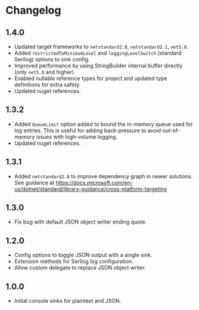 # Changelog

## 1.4.0
- Updated target frameworks to `netstandard2.0`, `netstandard2.1`, `net5.0`.
- Added `restrictedToMinimumLevel` and `loggingLevelSwitch` (standard Serilog) options to sink config.
- Improved performance by using StringBuilder internal buffer directly (only `net5.0` and higher).
- Enabled nullable reference types for project and updated type definitions for extra safety.
- Updated nuget references.

## 1.3.2
- Added `QueueLimit` option added to bound the in-memory queue used for log entries. This is useful for adding back-pressure to avoid out-of-memory issues with high-volume logging.
- Updated nuget references.

## 1.3.1
- Added `netstandard2.0` to improve dependency graph in newer solutions. See guidance at https://docs.microsoft.com/en-us/dotnet/standard/library-guidance/cross-platform-targeting

## 1.3.0
- Fix bug with default JSON object writer ending quote.

## 1.2.0
- Config options to toggle JSON output with a single sink.
- Extension methods for Serilog log configuration.
- Allow custom delegate to replace JSON object writer.

## 1.0.0
- Initial console sinks for plaintext and JSON.
